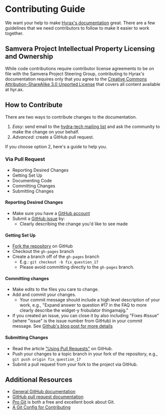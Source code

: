 # Contributing Guide

We want your help to make [Hyrax's documentation](http://hyr.ax/) great. There are a few guidelines that we need contributors to follow to make it easier to work together.

## Samvera Project Intellectual Property Licensing and Ownership

While code contributions require contributor license agreements to be on file with the Samvera Project Steering Group, contributing to Hyrax's documentation requires only that you agree to the [Creative Commons Attribution-ShareAlike 3.0 Unported License](http://creativecommons.org/licenses/by-sa/3.0/) that covers all content available at hyr.ax.

## How to Contribute

There are two ways to contribute changes to the documentation.

1. *Easy*: send email to the [hydra-tech mailing list](https://groups.google.com/forum/#!forum/hydra-tech) and ask the community to make the change on your behalf.
2. *Advanced*: create a GitHub pull request.

If you choose option 2, here's a guide to help you.

### Via Pull Request

* Reporting Desired Changes
* Getting Set Up
* Documenting Code
* Committing Changes
* Submitting Changes

#### Reporting Desired Changes

* Make sure you have a [GitHub account](https://github.com/signup/free)
* Submit a [GitHub issue](./issues/new) by:
  * Clearly describing the change you'd like to see made

#### Getting Set Up

* [Fork the repository](https://github.com/projecthydra-labs/hyrax/fork) on GitHub
* Checkout the `gh-pages` branch
* Create a branch off of the `gh-pages` branch
  * E.g.: `git checkout -b fix_question_17`
  * Please avoid committing directly to the `gh-pages` branch.

#### Committing changes

* Make edits to the files you care to change.
* Add and commit your changes.
  * Your commit message should include a high level description of your work, e.g., "Expand answer to question #17 in the FAQ to more clearly describe the widget-y frobulator thingamajig."
* If you created an issue, you can close it by also including "Fixes #issue" (where "issue" is the issue number from GitHub) in your commit message. See [Github's blog post for more details](https://github.com/blog/1386-closing-issues-via-commit-messages)

#### Submitting Changes

* Read the article ["Using Pull Requests"](https://help.github.com/articles/using-pull-requests) on GitHub.
* Push your changes to a topic branch in your fork of the repository, e.g., `git push origin fix_question_17`
* Submit a pull request from your fork to the project via GitHub.

## Additional Resources

* [General GitHub documentation](http://help.github.com/)
* [GitHub pull request documentation](http://help.github.com/send-pull-requests/)
* [Pro Git](http://git-scm.com/book) is both a free and excellent book about Git.
* [A Git Config for Contributing](http://ndlib.github.io/practices/my-typical-per-project-git-config/)
